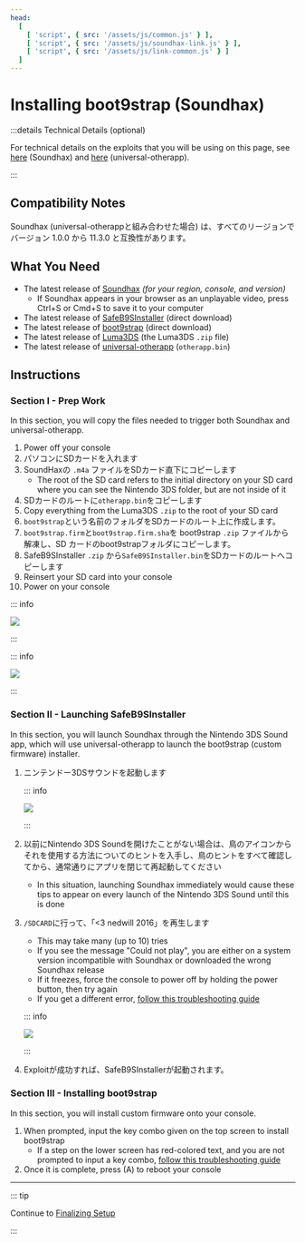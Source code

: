```yaml
---
head:
  [
    [ 'script', { src: '/assets/js/common.js' } ],
    [ 'script', { src: '/assets/js/soundhax-link.js' } ],
    [ 'script', { src: '/assets/js/link-common.js' } ]
  ]
---
```


# Installing boot9strap (Soundhax)

:::details Technical Details (optional)

For technical details on the exploits that you will be using on this page, see [here](https://github.com/nedwill/soundhax) (Soundhax) and [here](https://github.com/TuxSH/universal-otherapp) (universal-otherapp).

:::

## Compatibility Notes

Soundhax (universal-otherappと組み合わせた場合) は、すべてのリージョンでバージョン 1.0.0 から 11.3.0 と互換性があります。

## What You Need

- The latest release of [Soundhax](http://soundhax.com) _(for your region, console, and version)_
    - If Soundhax appears in your browser as an unplayable video, press Ctrl+S or Cmd+S to save it to your computer
- The latest release of [SafeB9SInstaller](https://github.com/d0k3/SafeB9SInstaller/releases/download/v0.0.7/SafeB9SInstaller-20170605-122940.zip) (direct download)
- The latest release of [boot9strap](https://github.com/SciresM/boot9strap/releases/download/1.4/boot9strap-1.4.zip) (direct download)
- The latest release of [Luma3DS](https://github.com/LumaTeam/Luma3DS/releases/latest) (the Luma3DS `.zip` file)
- The latest release of [universal-otherapp](https://github.com/TuxSH/universal-otherapp/releases/latest) (`otherapp.bin`)

## Instructions

### Section I - Prep Work

In this section, you will copy the files needed to trigger both Soundhax and universal-otherapp.

1. Power off your console
2. パソコンにSDカードを入れます
3. SoundHaxの `.m4a` ファイルをSDカード直下にコピーします
    - The root of the SD card refers to the initial directory on your SD card where you can see the Nintendo 3DS folder, but are not inside of it
4. SDカードのルートに`otherapp.bin`をコピーします
5. Copy everything from the Luma3DS `.zip` to the root of your SD card
6. `boot9strap`という名前のフォルダをSDカードのルート上に作成します。
7. `boot9strap.firm`と`boot9strap.firm.sha`を boot9strap `.zip` ファイルから解凍し、SD カードのboot9strapフォルダにコピーします。
8. SafeB9SInstaller `.zip` から`SafeB9SInstaller.bin`をSDカードのルートへコピーします
9. Reinsert your SD card into your console
10. Power on your console

::: info

![](/images/screenshots/soundhax/soundhax-root-layout.png)

:::

::: info

![](/images/screenshots/boot9strap-folder.png)

:::

### Section II - Launching SafeB9SInstaller

In this section, you will launch Soundhax through the Nintendo 3DS Sound app, which will use universal-otherapp to launch the boot9strap (custom firmware) installer.

1. ニンテンドー3DSサウンドを起動します

    ::: info

    ![](/images/screenshots/soundhax/soundhax-welcome.png)

    :::

2. 以前にNintendo 3DS Soundを開けたことがない場合は、鳥のアイコンからそれを使用する方法についてのヒントを入手し、鳥のヒントをすべて確認してから、通常通りにアプリを閉じて再起動してください
    - In this situation, launching Soundhax immediately would cause these tips to appear on every launch of the Nintendo 3DS Sound until this is done

3. `/SDCARD`に行って、「<3 nedwill 2016」を再生します

    - This may take many (up to 10) tries
    - If you see the message "Could not play", you are either on a system version incompatible with Soundhax or downloaded the wrong Soundhax release
    - If it freezes, force the console to power off by holding the power button, then try again
    - If you get a different error, [follow this troubleshooting guide](troubleshooting-soundhax)

    ::: info

    ![](/images/screenshots/soundhax/soundhax-launch.png)

    :::

4. Exploitが成功すれば、SafeB9SInstallerが起動されます。

### Section III - Installing boot9strap

In this section, you will install custom firmware onto your console.

1. When prompted, input the key combo given on the top screen to install boot9strap
    - If a step on the lower screen has red-colored text, and you are not prompted to input a key combo, [follow this troubleshooting guide](troubleshooting-soundhax)
2. Once it is complete, press (A) to reboot your console

<!--@include: ./_include/configure-luma3ds.md -->

<!--@include: ./_include/luma3ds-installed-note.md -->

___

::: tip

Continue to [Finalizing Setup](finalizing-setup)

:::
